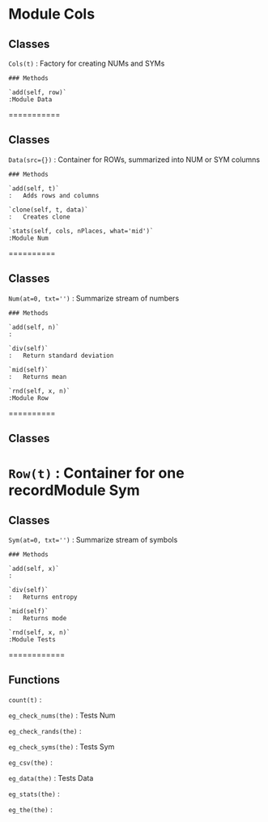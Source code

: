 Module Cols
===========

Classes
-------

`Cols(t)`
:   Factory for creating NUMs and SYMs

    ### Methods

    `add(self, row)`
    :Module Data
===========

Classes
-------

`Data(src={})`
:   Container for ROWs, summarized into NUM or SYM columns

    ### Methods

    `add(self, t)`
    :   Adds rows and columns

    `clone(self, t, data)`
    :   Creates clone

    `stats(self, cols, nPlaces, what='mid')`
    :Module Num
==========

Classes
-------

`Num(at=0, txt='')`
:   Summarize stream of numbers

    ### Methods

    `add(self, n)`
    :

    `div(self)`
    :   Return standard deviation

    `mid(self)`
    :   Returns mean

    `rnd(self, x, n)`
    :Module Row
==========

Classes
-------

`Row(t)`
:   Container for one recordModule Sym
==========

Classes
-------

`Sym(at=0, txt='')`
:   Summarize stream of symbols

    ### Methods

    `add(self, x)`
    :

    `div(self)`
    :   Returns entropy

    `mid(self)`
    :   Returns mode

    `rnd(self, x, n)`
    :Module Tests
============

Functions
---------

    
`count(t)`
:   

    
`eg_check_nums(the)`
:   Tests Num

    
`eg_check_rands(the)`
:   

    
`eg_check_syms(the)`
:   Tests Sym

    
`eg_csv(the)`
:   

    
`eg_data(the)`
:   Tests Data

    
`eg_stats(the)`
:   

    
`eg_the(the)`
: